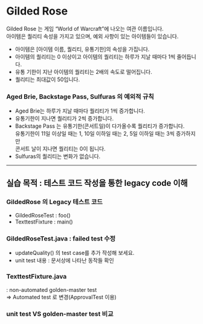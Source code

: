 # Gilded Rose

Gilded Rose 는 게임 “World of Warcraft”에 나오는 여관 이름입니다.  
아이템은 퀄리티 속성을 가지고 있으며, 예외 사항이 있는 아이템들이 있습니다.  
- 아이템은 [아이템 이름, 퀄리티, 유통기한]의 속성을 가집니다.  
- 아이템의 퀄리티는 0 이상이고 아이템의 퀄리티는 하루가 지날 때마다 1씩 줄어듭니다.  
- 유통 기한이 지난 아이템의 퀄리티는 2배의 속도로 떨어집니다.  
- 퀄리티는 최대값이 50입니다.  

### Aged Brie, Backstage Pass, Sulfuras 의 예외적 규칙  

- Aged Brie는 하루가 지날 때마다 퀄리티가 1씩 증가합니다.  
- 유통기한이 지나면 퀄리티가 2씩 증가합니다.  
- Backstage Pass 는 유통기한(콘서트일)이 다가올수록 퀄리티가 증가합니다.  
  유통기한이 11일 이상일 때는 1, 10일 이하일 때는 2, 5일 이하일 때는 3씩 증가하지만  
  콘서트 날이 지나면 퀄리티는 0이 됩니다.  
- Sulfuras의 퀄리티는 변화가 없습니다.  
  
---------------------------------------------------------  
## 실습 목적 :  테스트 코드 작성을 통한 legacy code 이해

### GildedRose 의 Legacy 테스트 코드
- GildedRoseTest : foo()
- TexttestFixture :  main()
  
  
### GildedRoseTest.java : failed test 수정
- updateQuality() 의  test case를 추가 작성해 보세요.
- unit test 내용 : 문서상에 나타난 동작들 확인
  
### TexttestFixture.java  
: non-automated golden-master test  
=> Automated test 로 변경(ApprovalTest 이용)  
  
### unit test VS golden-master test 비교
